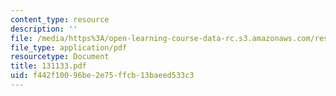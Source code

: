 ```yaml
---
content_type: resource
description: ''
file: /media/https%3A/open-learning-course-data-rc.s3.amazonaws.com/res-12-000-evolution-of-physical-oceanography-spring-2007/f442f10096be2e75ffcb13baeed533c3_131133.pdf
file_type: application/pdf
resourcetype: Document
title: 131133.pdf
uid: f442f100-96be-2e75-ffcb-13baeed533c3
---
```

